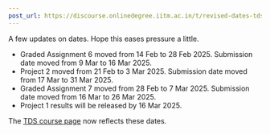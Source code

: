 ```yaml
---
post_url: https://discourse.onlinedegree.iitm.ac.in/t/revised-dates-tds-jan-2025/168506/1
---
```

A few updates on dates. Hope this eases pressure a little.

* Graded Assignment 6 moved from 14 Feb to 28 Feb 2025. Submission date moved from 9 Mar to 16 Mar 2025.
* Project 2 moved from 21 Feb to 3 Mar 2025. Submission date moved from 17 Mar to 31 Mar 2025.
* Graded Assignment 7 moved from 28 Feb to 7 Mar 2025. Submission date moved from 16 Mar to 26 Mar 2025.
* Project 1 results will be released by 16 Mar 2025.

The [TDS course page](https://tds.s-anand.net/) now reflects these dates.